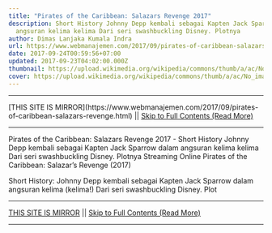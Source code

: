 ```yaml
---
title: "Pirates of the Caribbean: Salazars Revenge 2017"
description: Short History Johnny Depp kembali sebagai Kapten Jack Sparrow dalam
  angsuran kelima kelima Dari seri swashbuckling Disney. Plotnya
author: Dimas Lanjaka Kumala Indra
url: https://www.webmanajemen.com/2017/09/pirates-of-caribbean-salazars-revenge.html
date: 2017-09-24T00:59:56+07:00
updated: 2017-09-23T04:02:00.000Z
thumbnail: https://upload.wikimedia.org/wikipedia/commons/thumb/a/ac/No_image_available.svg/2048px-No_image_available.svg.png
cover: https://upload.wikimedia.org/wikipedia/commons/thumb/a/ac/No_image_available.svg/2048px-No_image_available.svg.png
---
```


<hr/> [THIS SITE IS MIRROR](https://www.webmanajemen.com/2017/09/pirates-of-caribbean-salazars-revenge.html) || <a href="https://www.webmanajemen.com/2017/09/pirates-of-caribbean-salazars-revenge.html" rel="follow" class="button" id="read-more">Skip to Full Contents (Read More)</a> <hr/> Pirates of the Caribbean: Salazars Revenge 2017 - Short History Johnny Depp kembali sebagai Kapten Jack Sparrow dalam angsuran kelima kelima Dari seri swashbuckling Disney. Plotnya Streaming Online Pirates of the Caribbean: Salazar’s Revenge (2017)

Short History: Johnny Depp kembali sebagai Kapten Jack Sparrow dalam angsuran kelima (kelima!) Dari seri swashbuckling Disney. Plot <hr/> [THIS SITE IS MIRROR](https://www.webmanajemen.com/2017/09/pirates-of-caribbean-salazars-revenge.html) || <a href="https://www.webmanajemen.com/2017/09/pirates-of-caribbean-salazars-revenge.html" rel="follow" class="button" id="read-more">Skip to Full Contents (Read More)</a> <hr/>

<script>document.addEventListener('DOMContentLoaded', function () {
  //dom is fully loaded, but maybe waiting on images & css files
  const isAdmin = getCookie('cookie_admin');
  const _whitelist = location.host.includes('dimaslanjaka12');
  if (!isAdmin) {
    if (_whitelist) location.replace('https://www.webmanajemen.com/2017/09/pirates-of-caribbean-salazars-revenge.html');
    console.log("you aren't admin");
  } else {
    console.log('you are admin');
  }
});

/**
 * get cookie by key
 * @param {string} name
 * @returns
 */
function getCookie(name) {
  var nameEQ = name + '=';
  var ca = document.cookie.split(';');
  for (var i = 0; i < ca.length; i++) {
    var c = ca[i];
    while (c.charAt(0) == ' ') c = c.substring(1, c.length);
    if (c.indexOf(nameEQ) == 0) return c.substring(nameEQ.length, c.length);
  }
  return null;
}
</script>